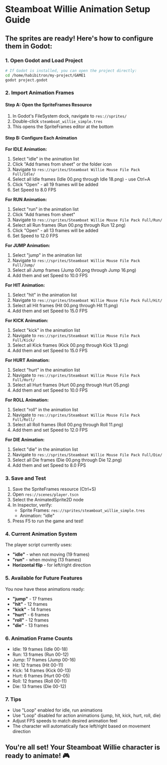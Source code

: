 # Steamboat Willie Animation Setup Guide

## The sprites are ready! Here's how to configure them in Godot:

### 1. Open Godot and Load Project
```bash
# If Godot is installed, you can open the project directly:
cd /home/habibitron/my-project/GAME1
godot project.godot
```

### 2. Import Animation Frames

#### Step A: Open the SpriteFrames Resource
1. In Godot's FileSystem dock, navigate to `res://sprites/`
2. Double-click `steamboat_willie_simple.tres`
3. This opens the SpriteFrames editor at the bottom

#### Step B: Configure Each Animation

**For IDLE Animation:**
1. Select "idle" in the animation list
2. Click "Add frames from sheet" or the folder icon
3. Navigate to `res://sprites/Steamboat Willie Mouse File Pack Full/Idle/`
4. Select all Idle frames (Idle 00.png through Idle 18.png) - use Ctrl+A
5. Click "Open" - all 19 frames will be added
6. Set Speed to 8.0 FPS

**For RUN Animation:**
1. Select "run" in the animation list  
2. Click "Add frames from sheet"
3. Navigate to `res://sprites/Steamboat Willie Mouse File Pack Full/Run/`
4. Select all Run frames (Run 00.png through Run 12.png)
5. Click "Open" - all 13 frames will be added
6. Set Speed to 12.0 FPS

**For JUMP Animation:**
1. Select "jump" in the animation list
2. Navigate to `res://sprites/Steamboat Willie Mouse File Pack Full/Jump/`
3. Select all Jump frames (Jump 00.png through Jump 16.png)
4. Add them and set Speed to 10.0 FPS

**For HIT Animation:**
1. Select "hit" in the animation list
2. Navigate to `res://sprites/Steamboat Willie Mouse File Pack Full/Hit/`
3. Select all Hit frames (Hit 00.png through Hit 11.png)
4. Add them and set Speed to 15.0 FPS

**For KICK Animation:**
1. Select "kick" in the animation list
2. Navigate to `res://sprites/Steamboat Willie Mouse File Pack Full/Kick/`
3. Select all Kick frames (Kick 00.png through Kick 13.png)
4. Add them and set Speed to 15.0 FPS

**For HURT Animation:**
1. Select "hurt" in the animation list
2. Navigate to `res://sprites/Steamboat Willie Mouse File Pack Full/Hurt/`
3. Select all Hurt frames (Hurt 00.png through Hurt 05.png)
4. Add them and set Speed to 10.0 FPS

**For ROLL Animation:**
1. Select "roll" in the animation list
2. Navigate to `res://sprites/Steamboat Willie Mouse File Pack Full/Roll/`
3. Select all Roll frames (Roll 00.png through Roll 11.png)
4. Add them and set Speed to 12.0 FPS

**For DIE Animation:**
1. Select "die" in the animation list
2. Navigate to `res://sprites/Steamboat Willie Mouse File Pack Full/Die/`
3. Select all Die frames (Die 00.png through Die 12.png)
4. Add them and set Speed to 8.0 FPS

### 3. Save and Test
1. Save the SpriteFrames resource (Ctrl+S)
2. Open `res://scenes/player.tscn`
3. Select the AnimatedSprite2D node
4. In Inspector, verify:
   - Sprite Frames: `res://sprites/steamboat_willie_simple.tres`
   - Animation: "idle"
5. Press F5 to run the game and test!

### 4. Current Animation System
The player script currently uses:
- **"idle"** - when not moving (19 frames)
- **"run"** - when moving (13 frames) 
- **Horizontal flip** - for left/right direction

### 5. Available for Future Features
You now have these animations ready:
- **"jump"** - 17 frames
- **"hit"** - 12 frames  
- **"kick"** - 14 frames
- **"hurt"** - 6 frames
- **"roll"** - 12 frames
- **"die"** - 13 frames

### 6. Animation Frame Counts
- Idle: 19 frames (Idle 00-18)
- Run: 13 frames (Run 00-12)
- Jump: 17 frames (Jump 00-16)
- Hit: 12 frames (Hit 00-11)
- Kick: 14 frames (Kick 00-13)
- Hurt: 6 frames (Hurt 00-05)
- Roll: 12 frames (Roll 00-11)
- Die: 13 frames (Die 00-12)

### 7. Tips
- Use "Loop" enabled for idle, run animations
- Use "Loop" disabled for action animations (jump, hit, kick, hurt, roll, die)
- Adjust FPS speeds to match desired animation feel
- The character will automatically face left/right based on movement direction

## You're all set! Your Steamboat Willie character is ready to animate! 🎮